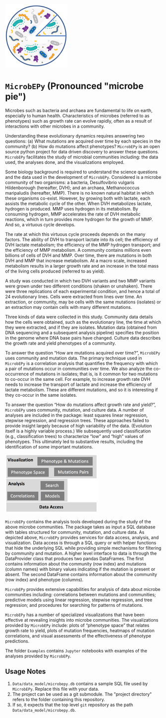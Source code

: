 <img src="microbepy_logo.png" alt="drawing" width="200"/>

# ``MicrobEPy`` (Pronounced "microbe pie")

Microbes such as bacteria and archaea are fundamental to life on earth, especially to human health. Characteristics of microbes (referred to as phenotypes) such as growth rate can evolve rapidly, often as a result of interactions with other microbes in a community. 

Understanding these evolutionary dynamics requires answering two questions: (a) What mutations are acquired over time by each species in the community? (b) How do mutations affect phenotypes? 
``MicrobEPy`` is an open source python project for data driven discovery to answer these questions.
``MicrobEPy`` facilitates the study of microbial communities including: the data used, the analyses done, and the visualizations employed.

Some biology background is required to understand the science questions and the data used in the development of ``MicrobEPy``.
Considered is a microbe community of two organisms: a bacteria, Desulfovibrio vulgaris Hildenborough (hereafter, DVH); 
and an archaea, Methanococcus maripaludis (hereafter, MMP). 
There is no known natural habitat in which these organisms co-exist. 
However, by growing both with lactate, each assists the metabolic cycle of the other. When DVH metabolizes lactate, hydrogen is produced. MMP uses hydrogen in its metabolism. 
By consuming hydrogen, MMP accelerates the rate of DVH metabolic reactions, which in turn provides more hydrogen for the growth of MMP. And so, a virtuous cycle develops.

The rate at which this virtuous cycle proceeds depends on the many factors.
The ability of DVH to transport lactate into its cell; the efficiency of DVH lactate metabolism; the efficiency of the MMP hydrogen transport; and the efficiency of MMP metabolism.
A community contains millions even billions of cells of DVH and MMP. Over time, there are mutations in both DVH and MMP that increase metabolism.
At a macro scale, increased metabolism results in a larger growth rate and an increase in the total mass of the living cells produced (referred to as yield).

A study was conducted in which two DVH variants and two MMP variants were grown under two different conditions (shaken or unshaken).
There were three replications of each experimental condition, and hence a total of 24 evolutionary lines.
Cells were extracted from lines over time.
An extraction, or community, may be cells with the same mutations (isolates) or an extraction may contain cells with many different mutations.

Three kinds of data were collected in this study.
Community data details how the cells were obtained, such as the evolutionary line, the time at which they were extracted, and if they are isolates. 
Mutation data (obtained from DNA sequencing and a subsequent analysis pipeline) specifies the position in the genome where DNA base pairs have changed.
Culture data describes the growth rate and yield phenotypes of a community.

To answer the question “How are mutations acquired over time?”, ``MicrobEPy`` uses community and mutation data.
The primary technique used in ``MicrobEPy`` is a correlation analysis that quantifies 
the frequency with which a pair of mutations occur in communities over time.
We also analyze the co-occurrence of mutations in isolates; that is, is it common for two mutations to co-occur in the same cell.
For example, to increase growth rate DVH needs to increase the transport of lactate and increase the efficiency of lactate metabolism.
These are different mutations, and so it is interesting if they co-occur in the same isolates.

To answer the question “How do mutations affect growth rate and yield?”, ``MicrobEPy`` uses community, mutation, and culture data.
A number of analyses are included in the package: least squares linear regression, stepwise regression, and regression trees.
These approaches failed to provide insight largely because of high variability of the data.
(Evolution itself is a highly variable process.)
We subsequently used classification (e.g., classification trees) to characterize “low” and “high” values of phenotypes.
This ultimately led to substantive results, including the identification of some important mutations.

<img src="microbepy_architecture.png" alt="drawing" width="300"/>

``MicrobEPy`` contains the analysis tools developed during the study of the above microbe communities.
The package takes as input a SQL database with tables structured for community, mutation, and culture data. 
As depicted above,
``MicrobEPy`` provides services for data access, analysis, and visualization.
Data access is through a SQL query or with helper functions that hide the underlying SQL while providing simple mechanisms for filtering by community and mutation.
A higher level interface to data is through the DataProvider class that produces two pandas DataFrames.
The first contains information about the community (row index) and mutations (column names) with binary values indicating if the mutation is present or absent.
The second DataFrame contains information about the community (row index) and phenotype (columns).

``MicrobEPy`` provides extensive capabilities for analysis of data about microbe communities including: correlations between mutations and communities; predictive models using linear regression, stepwise regression, and tree regression; and procedures for searching for patterns of mutations.

``MicrobEPy`` has a number of specialized visualizations that have been effective at revealing insights into microbe communities.
The visualizations provided by ``MicrobEPy`` include: plots of  “phenotype space” that relates growth rate to yield, plots of mutation frequencies, heatmaps of mutation correlations, and visual assessments of the effectiveness of phenotype predictions.

The folder ``Examples`` contains ``Jupyter`` notebooks with examples of the analyses provided by ``MicrobEPy``.


## Usage Notes
1. ``Data/data_model/microbepy.db`` contains a sample SQL file used by ````MicrobEPy````. Replace this file with your data.
1. The project can be used as a git submodule. 
The "project directory" refers to the folder containing this repository.
1. If so, it expects that the top level ``git`` repository as the path ``Data/data_model/microbepy.db``.
